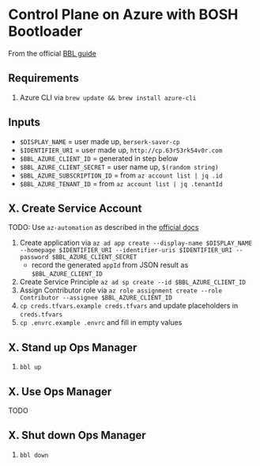 # Control Plane on Azure with BOSH Bootloader

From the official [BBL guide](https://github.com/cloudfoundry/bosh-bootloader/blob/master/docs/getting-started-azure.md)

## Requirements

1. Azure CLI via `brew update && brew install azure-cli`

## Inputs

- `$DISPLAY_NAME` = user made up, `berserk-savor-cp`
- `$IDENTIFIER_URI` = user made up, `http://cp.63r53rk54v0r.com`
- `$BBL_AZURE_CLIENT_ID` = generated in step below
- `$BBL_AZURE_CLIENT_SECRET` = user name up, `$(random string)`
- `$BBL_AZURE_SUBSCRIPTION_ID` = from `az account list | jq .id`
- `$BBL_AZURE_TENANT_ID` = from `az account list | jq .tenantId`

## X. Create Service Account

TODO: Use `az-automation` as described in the [official docs](https://github.com/cloudfoundry/bosh-bootloader/blob/master/docs/getting-started-azure.md)

1. Create application via `az ad app create --display-name $DISPLAY_NAME --homepage $IDENTIFIER_URI --identifier-uris $IDENTIFIER_URI --password $BBL_AZURE_CLIENT_SECRET` 
    - record the generated `appId` from JSON result as `$BBL_AZURE_CLIENT_ID`
1. Create Service Principle `az ad sp create --id $BBL_AZURE_CLIENT_ID`
1. Assign Contributor role via `az role assignment create --role Contributor --assignee $BBL_AZURE_CLIENT_ID`
1. `cp creds.tfvars.example creds.tfvars` and update placeholders in `creds.tfvars`
1. `cp .envrc.example .envrc` and fill in empty values

## X. Stand up Ops Manager

1. `bbl up`

## X. Use Ops Manager

TODO

## X. Shut down Ops Manager

1. `bbl down`
